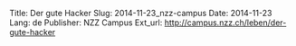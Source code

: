 Title: Der gute Hacker
Slug: 2014-11-23_nzz-campus
Date: 2014-11-23
Lang: de
Publisher: NZZ Campus
Ext_url: http://campus.nzz.ch/leben/der-gute-hacker